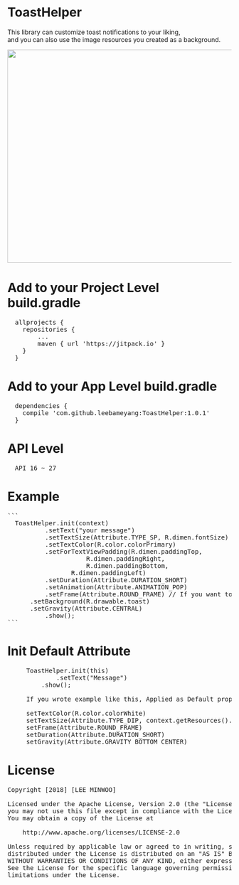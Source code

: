 # ToastHelper

This library can customize toast notifications to your liking,<br/>
and you can also use the image resources you created as a background.

<div>
   <img src="https://user-images.githubusercontent.com/33782600/39126359-13fb1cfc-473d-11e8-9b3d-56a376b1c3a8.png" width="780" height="480">
</div>

# Add to your Project Level build.gradle 
<pre>
  allprojects {
	repositories {
		...
		maven { url 'https://jitpack.io' }
	}
  }
</pre>

# Add to your App Level build.gradle
<pre>
  dependencies {
	compile 'com.github.leebameyang:ToastHelper:1.0.1'
  }
</pre>

# API Level
<pre>
  API 16 ~ 27
</pre>

# Example
<pre>
```
  ToastHelper.init(context)
          .setText("your message")
          .setTextSize(Attribute.TYPE_SP, R.dimen.fontSize)
          .setTextColor(R.color.colorPrimary)
          .setForTextViewPadding(R.dimen.paddingTop,
			         R.dimen.paddingRight,
		  	         R.dimen.paddingBottom,
				 R.dimen.paddingLeft)
          .setDuration(Attribute.DURATION_SHORT)
          .setAnimation(Attribute.ANIMATION_POP)
          .setFrame(Attribute.ROUND_FRAME) // If you want to use background resources, do not use frames.
	  .setBackground(R.drawable.toast)
	  .setGravity(Attribute.CENTRAL)
          .show();
```
</pre>


# Init Default Attribute
<pre>
     ToastHelper.init(this)
             .setText("Message")
	     .show();
	     
     If you wrote example like this, Applied as Default property.	     
     
     setTextColor(R.color.colorWhite)
     setTextSize(Attribute.TYPE_DIP, context.getResources().getDimension(R.dimen.fontSize))
     setFrame(Attribute.ROUND_FRAME)
     setDuration(Attribute.DURATION_SHORT)
     setGravity(Attribute.GRAVITY_BOTTOM_CENTER)
</pre>

# License
<pre>
Copyright [2018] [LEE MINWOO]

Licensed under the Apache License, Version 2.0 (the "License");
you may not use this file except in compliance with the License.
You may obtain a copy of the License at

    http://www.apache.org/licenses/LICENSE-2.0

Unless required by applicable law or agreed to in writing, software
distributed under the License is distributed on an "AS IS" BASIS,
WITHOUT WARRANTIES OR CONDITIONS OF ANY KIND, either express or implied.
See the License for the specific language governing permissions and
limitations under the License.
</pre>
